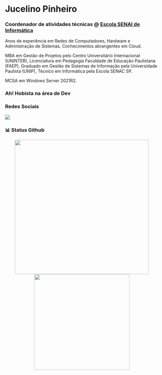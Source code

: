 # Jucelino Pinheiro

<div>
  <h3>
    Coordenador de atividades técnicas @ <a href="https://informatica.sp.senai.br/">Escola SENAI de Informática</a>
  </h3>
</div>

Anos de experiência em Redes de Computadores, Hardware e Administração de Sistemas. Conhecimentos abrangentes em Cloud.

MBA em Gestão de Projetos pelo Centro Universitário Internacional (UNINTER), Licenciatura em Pedagogia Faculdade de Educação Paulistana (FAEP), Graduado em Gestão de Sistemas de Informação pela Universidade Paulista (UNIP), Técnico em Informática pela Escola SENAC SP.

MCSA em Windows Server 2021R2.

### Ah! Hobista na área de Dev


### Redes Sociais

<div>
  <a href="https://www.linkedin.com/in/jucelino/" target="_blank">
    <img src="https://img.shields.io/badge/-Linkedin-0077B5?style=for-the-badge&logo=linkedin&logoColor=white"/>
  </a>
</div>

### 📊 Status Github
<div align="center">
    <img src="https://github-readme-stats.vercel.app/api?username=jucelinopinheiro&show_icons=true&include_all_commits=true&line_height=20&hide_border=true&theme=graywhite" width="440"/>
    <img src="https://github-readme-stats.vercel.app/api/top-langs/?username=jucelinopinheiro&layout=compact&theme=graywhite&hide_border=true" width="313" />
</div>
